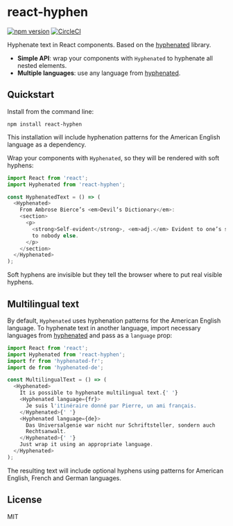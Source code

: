 # react-hyphen

[![npm version](https://img.shields.io/npm/v/react-hyphen.svg?style=flat)](https://npmjs.org/package/react-hyphen)
[![CircleCI](https://circleci.com/gh/sergeysolovev/react-hyphen.svg?style=shield)](https://circleci.com/gh/sergeysolovev/react-hyphen)

Hyphenate text in React components. Based on the
[hyphenated](https://github.com/sergeysolovev/hyphenated) library.

- **Simple API**: wrap your components with `Hyphenated` to hyphenate all nested
  elements.
- **Multiple languages**: use any language from
  [hyphenated](https://github.com/sergeysolovev/hyphenated#supported-languages).

## Quickstart

Install from the command line:

```shell
npm install react-hyphen
```

This installation will include hyphenation patterns for the American English
language as a dependency.

Wrap your components with `Hyphenated`, so they will be rendered with soft
hyphens:

```js
import React from 'react';
import Hyphenated from 'react-hyphen';

const HyphenatedText = () => (
  <Hyphenated>
    From Ambrose Bierce’s <em>Devil’s Dictionary</em>:
    <section>
      <p>
        <strong>Self-evident</strong>, <em>adj.</em> Evident to one’s self and
        to nobody else.
      </p>
    </section>
  </Hyphenated>
);
```

Soft hyphens are invisible but they tell the browser where to put real visible
hyphens.

## Multilingual text

By default, `Hyphenated` uses hyphenation patterns for the American English
language. To hyphenate text in another language, import necessary languages from
[hyphenated](https://github.com/sergeysolovev/hyphenated#supported-languages)
and pass as a `language` prop:

```js
import React from 'react';
import Hyphenated from 'react-hyphen';
import fr from 'hyphenated-fr';
import de from 'hyphenated-de';

const MultilingualText = () => (
  <Hyphenated>
    It is possible to hyphenate multilingual text.{' '}
    <Hyphenated language={fr}>
      Je suis l'itinéraire donné par Pierre, un ami français.
    </Hyphenated>{' '}
    <Hyphenated language={de}>
      Das Universalgenie war nicht nur Schriftsteller, sondern auch
      Rechtsanwalt.
    </Hyphenated>{' '}
    Just wrap it using an appropriate language.
  </Hyphenated>
);
```

The resulting text will include optional hyphens using patterns for American
English, French and German languages.

## License

MIT
